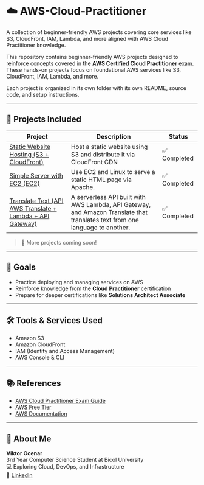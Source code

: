 # ☁️ AWS-Cloud-Practitioner
A collection of beginner-friendly AWS projects covering core services like S3, CloudFront, IAM, Lambda, and more aligned with AWS Cloud Practitioner knowledge.

This repository contains beginner-friendly AWS projects designed to reinforce concepts covered in the **AWS Certified Cloud Practitioner** exam. These hands-on projects focus on foundational AWS services like S3, CloudFront, IAM, Lambda, and more.

Each project is organized in its own folder with its own README, source code, and setup instructions.

---

## 📁 Projects Included

| Project                                                                                 | Description                                                         | Status          |
|-----------------------------------------------------------------------------------------|---------------------------------------------------------------------|-----------------|
| [Static Website Hosting (S3 + CloudFront)](./static-site-s3-cloudfront)                 | Host a static website using S3 and distribute it via CloudFront CDN | ✅ Completed   |
| [Simple Server with EC2 (EC2)](./ec2-simple-web-server)                                 | Use EC2 and Linux to serve a static HTML page via Apache.           | ✅ Completed   |
| [Translate Text (API AWS Translate + Lambda + API Gateway)](./translate-text)           | A serverless API built with AWS Lambda, API Gateway, and Amazon Translate that translates text from one language to another. | ✅ Completed   |

> 🔧 More projects coming soon!

---

## 🎯 Goals

- Practice deploying and managing services on AWS
- Reinforce knowledge from the **Cloud Practitioner** certification
- Prepare for deeper certifications like **Solutions Architect Associate**

---

## 🛠️ Tools & Services Used

- Amazon S3
- Amazon CloudFront
- IAM (Identity and Access Management)
- AWS Console & CLI

---

## 📚 References

- [AWS Cloud Practitioner Exam Guide](https://aws.amazon.com/certification/certified-cloud-practitioner/)
- [AWS Free Tier](https://aws.amazon.com/free/)
- [AWS Documentation](https://docs.aws.amazon.com/)

---

## 👋 About Me

**Viktor Ocenar**  
3rd Year Computer Science Student at Bicol University  
💻 Exploring Cloud, DevOps, and Infrastructure  
🔗 [LinkedIn](https://www.linkedin.com/in/viktorocenar)


